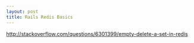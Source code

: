```yaml
---
layout: post
title: Rails Redis Basics
---
```

http://stackoverflow.com/questions/6301399/empty-delete-a-set-in-redis


